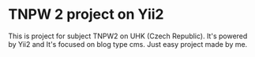 TNPW 2 project on Yii2
================================

This is project for subject TNPW2 on UHK (Czech Republic).
It's powered by Yii2 and It's focused on blog type cms. Just easy project made by me.